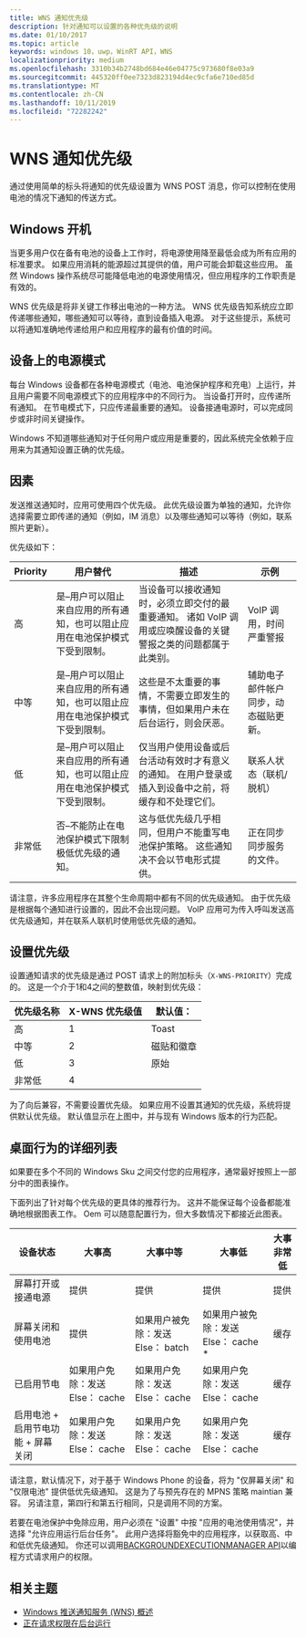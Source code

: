 ```yaml
---
title: WNS 通知优先级
description: 针对通知可以设置的各种优先级的说明
ms.date: 01/10/2017
ms.topic: article
keywords: windows 10，uwp，WinRT API，WNS
localizationpriority: medium
ms.openlocfilehash: 3310b34b2748bd684e46e04775c973680f8e03a9
ms.sourcegitcommit: 445320ff0ee7323d823194d4ec9cfa6e710ed85d
ms.translationtype: MT
ms.contentlocale: zh-CN
ms.lasthandoff: 10/11/2019
ms.locfileid: "72282242"
---
```

# <a name="wns-notification-priorities"></a>WNS 通知优先级
通过使用简单的标头将通知的优先级设置为 WNS POST 消息，你可以控制在使用电池的情况下通知的传送方式。

## <a name="power-on-windows"></a>Windows 开机
当更多用户仅在备有电池的设备上工作时，将电源使用降至最低会成为所有应用的标准要求。 如果应用消耗的能源超过其提供的值，用户可能会卸载这些应用。 虽然 Windows 操作系统尽可能降低电池的电源使用情况，但应用程序的工作职责是有效的。 

WNS 优先级是将非关键工作移出电池的一种方法。 WNS 优先级告知系统应立即传递哪些通知，哪些通知可以等待，直到设备插入电源。 对于这些提示，系统可以将通知准确地传递给用户和应用程序的最有价值的时间。 

## <a name="power-modes-on-the-device"></a>设备上的电源模式
每台 Windows 设备都在各种电源模式（电池、电池保护程序和充电）上运行，并且用户需要不同电源模式下的应用程序中的不同行为。 当设备打开时，应传递所有通知。 在节电模式下，只应传递最重要的通知。 设备接通电源时，可以完成同步或非时间关键操作。

Windows 不知道哪些通知对于任何用户或应用是重要的，因此系统完全依赖于应用来为其通知设置正确的优先级。 

## <a name="priorities"></a>因素
发送推送通知时，应用可使用四个优先级。 此优先级设置为单独的通知，允许你选择需要立即传递的通知（例如，IM 消息）以及哪些通知可以等待（例如，联系照片更新）。

优先级如下： 

|    Priority    |    用户替代    |    描述    |    示例    |
|----------------|---------------------|-------------------|---------------|
|    高    |    是–用户可以阻止来自应用的所有通知，也可以阻止应用在电池保护模式下受到限制。    |    当设备可以接收通知时，必须立即交付的最重要通知。 诸如 VoIP 调用或应唤醒设备的关键警报之类的问题都属于此类别。    |    VoIP 调用，时间严重警报    |
|    中等    |    是–用户可以阻止来自应用的所有通知，也可以阻止应用在电池保护模式下受到限制。    |    这些是不太重要的事情，不需要立即发生的事情，但如果用户未在后台运行，则会厌恶。    |    辅助电子邮件帐户同步，动态磁贴更新。    |
|    低    |    是–用户可以阻止来自应用的所有通知，也可以阻止应用在电池保护模式下受到限制。    |    仅当用户使用设备或后台活动有效时才有意义的通知。 在用户登录或插入到设备中之前，将缓存和不处理它们。    |    联系人状态（联机/脱机）    |
|    非常低     |    否–不能防止在电池保护模式下限制极低优先级的通知。    |    这与低优先级几乎相同，但用户不能重写电池保护策略。 这些通知决不会以节电形式提供。    |    正在同步同步服务的文件。    |

请注意，许多应用程序在其整个生命周期中都有不同的优先级通知。 由于优先级是根据每个通知进行设置的，因此不会出现问题。 VoIP 应用可为传入呼叫发送高优先级通知，并在联系人联机时使用低优先级的通知。 

## <a name="setting-the-priority"></a>设置优先级

设置通知请求的优先级是通过 POST 请求上的附加标头（`X-WNS-PRIORITY`）完成的。 这是一个介于1和4之间的整数值，映射到优先级： 

| 优先级名称 | X-WNS 优先级值 | 默认值： |
|---------------|----------------------|------------------|
| 高 | 1 | Toast |
| 中等 | 2 | 磁贴和徽章 |
| 低 | 3 | 原始 |
| 非常低 | 4 |  |

为了向后兼容，不需要设置优先级。 如果应用不设置其通知的优先级，系统将提供默认优先级。 默认值显示在上图中，并与现有 Windows 版本的行为匹配。 

## <a name="detailed-listing-of-desktop-behavior"></a>桌面行为的详细列表 

如果要在多个不同的 Windows Sku 之间交付您的应用程序，通常最好按照上一部分中的图表操作。 

下面列出了针对每个优先级的更具体的推荐行为。 这并不能保证每个设备都能准确地根据图表工作。 Oem 可以随意配置行为，但大多数情况下都接近此图表。 

| 设备状态    | 大事高    |    大事中等        | 大事低    |    大事非常低    |
|-------------------------------------------------------|----------------------------------------------------|----------------------------------------------------|----------------------------------------------------|--------------------------|
|    屏幕打开或接通电源    |    提供    |    提供    |    提供    |    提供    |
|    屏幕关闭和使用电池    |    提供    |    如果用户被免除：发送 Else： batch     |    如果用户被免除：发送 Else： cache *    |    缓存    |
|    已启用节电    |    如果用户免除：发送 Else： cache    |    如果用户免除：发送 Else： cache    |    如果用户免除：发送 Else： cache    |    缓存     |
|    启用电池 + 启用节电功能 + 屏幕关闭    |    如果用户免除：发送 Else： cache    |    如果用户免除：发送 Else： cache    |    如果用户免除：发送 Else： cache    |    缓存    |

请注意，默认情况下，对于基于 Windows Phone 的设备，将为 "仅屏幕关闭" 和 "仅限电池" 提供低优先级通知。 这是为了与预先存在的 MPNS 策略 maintian 兼容。 另请注意，第四行和第五行相同，只是调用不同的方案。

若要在电池保护中免除应用，用户必须在 "设置" 中按 "应用的电池使用情况"，并选择 "允许应用运行后台任务"。 此用户选择将豁免中的应用程序，以获取高、中和低优先级通知。 你还可以调用[BACKGROUNDEXECUTIONMANAGER API](https://docs.microsoft.com/uwp/api/windows.applicationmodel.background.backgroundexecutionmanager.requestaccesskindasync#Windows_ApplicationModel_Background_BackgroundExecutionManager_RequestAccessKindAsync_Windows_ApplicationModel_Background_BackgroundAccessRequestKind_System_String_)以编程方式请求用户的权限。  

## <a name="related-topics"></a>相关主题
- [Windows 推送通知服务 (WNS) 概述](windows-push-notification-services--wns--overview.md)
- [正在请求权限在后台运行](https://docs.microsoft.com/uwp/api/windows.applicationmodel.background.backgroundexecutionmanager.requestaccesskindasync#Windows_ApplicationModel_Background_BackgroundExecutionManager_RequestAccessKindAsync_Windows_ApplicationModel_Background_BackgroundAccessRequestKind_System_String_)
